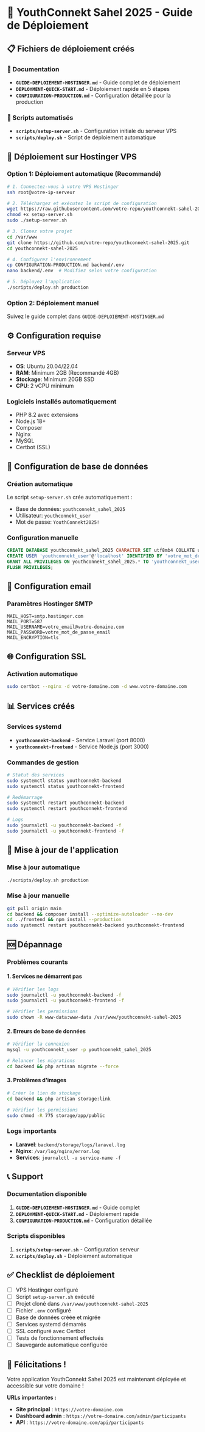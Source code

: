 # 🚀 YouthConnekt Sahel 2025 - Guide de Déploiement

## 📋 Fichiers de déploiement créés

### 📖 Documentation
- **`GUIDE-DEPLOIEMENT-HOSTINGER.md`** - Guide complet de déploiement
- **`DEPLOYMENT-QUICK-START.md`** - Déploiement rapide en 5 étapes
- **`CONFIGURATION-PRODUCTION.md`** - Configuration détaillée pour la production

### 🔧 Scripts automatisés
- **`scripts/setup-server.sh`** - Configuration initiale du serveur VPS
- **`scripts/deploy.sh`** - Script de déploiement automatique

## 🎯 Déploiement sur Hostinger VPS

### Option 1: Déploiement automatique (Recommandé)
```bash
# 1. Connectez-vous à votre VPS Hostinger
ssh root@votre-ip-serveur

# 2. Téléchargez et exécutez le script de configuration
wget https://raw.githubusercontent.com/votre-repo/youthconnekt-sahel-2025/main/scripts/setup-server.sh
chmod +x setup-server.sh
sudo ./setup-server.sh

# 3. Clonez votre projet
cd /var/www
git clone https://github.com/votre-repo/youthconnekt-sahel-2025.git
cd youthconnekt-sahel-2025

# 4. Configurez l'environnement
cp CONFIGURATION-PRODUCTION.md backend/.env
nano backend/.env  # Modifiez selon votre configuration

# 5. Déployez l'application
./scripts/deploy.sh production
```

### Option 2: Déploiement manuel
Suivez le guide complet dans `GUIDE-DEPLOIEMENT-HOSTINGER.md`

## ⚙️ Configuration requise

### Serveur VPS
- **OS**: Ubuntu 20.04/22.04
- **RAM**: Minimum 2GB (Recommandé 4GB)
- **Stockage**: Minimum 20GB SSD
- **CPU**: 2 vCPU minimum

### Logiciels installés automatiquement
- PHP 8.2 avec extensions
- Node.js 18+
- Composer
- Nginx
- MySQL
- Certbot (SSL)

## 🔐 Configuration de base de données

### Création automatique
Le script `setup-server.sh` crée automatiquement :
- Base de données: `youthconnekt_sahel_2025`
- Utilisateur: `youthconnekt_user`
- Mot de passe: `YouthConnekt2025!`

### Configuration manuelle
```sql
CREATE DATABASE youthconnekt_sahel_2025 CHARACTER SET utf8mb4 COLLATE utf8mb4_unicode_ci;
CREATE USER 'youthconnekt_user'@'localhost' IDENTIFIED BY 'votre_mot_de_passe_securise';
GRANT ALL PRIVILEGES ON youthconnekt_sahel_2025.* TO 'youthconnekt_user'@'localhost';
FLUSH PRIVILEGES;
```

## 📧 Configuration email

### Paramètres Hostinger SMTP
```env
MAIL_HOST=smtp.hostinger.com
MAIL_PORT=587
MAIL_USERNAME=votre_email@votre-domaine.com
MAIL_PASSWORD=votre_mot_de_passe_email
MAIL_ENCRYPTION=tls
```

## 🌐 Configuration SSL

### Activation automatique
```bash
sudo certbot --nginx -d votre-domaine.com -d www.votre-domaine.com
```

## 📊 Services créés

### Services systemd
- **`youthconnekt-backend`** - Service Laravel (port 8000)
- **`youthconnekt-frontend`** - Service Node.js (port 3000)

### Commandes de gestion
```bash
# Statut des services
sudo systemctl status youthconnekt-backend
sudo systemctl status youthconnekt-frontend

# Redémarrage
sudo systemctl restart youthconnekt-backend
sudo systemctl restart youthconnekt-frontend

# Logs
sudo journalctl -u youthconnekt-backend -f
sudo journalctl -u youthconnekt-frontend -f
```

## 🔄 Mise à jour de l'application

### Mise à jour automatique
```bash
./scripts/deploy.sh production
```

### Mise à jour manuelle
```bash
git pull origin main
cd backend && composer install --optimize-autoloader --no-dev
cd ../frontend && npm install --production
sudo systemctl restart youthconnekt-backend youthconnekt-frontend
```

## 🆘 Dépannage

### Problèmes courants

#### 1. Services ne démarrent pas
```bash
# Vérifier les logs
sudo journalctl -u youthconnekt-backend -f
sudo journalctl -u youthconnekt-frontend -f

# Vérifier les permissions
sudo chown -R www-data:www-data /var/www/youthconnekt-sahel-2025
```

#### 2. Erreurs de base de données
```bash
# Vérifier la connexion
mysql -u youthconnekt_user -p youthconnekt_sahel_2025

# Relancer les migrations
cd backend && php artisan migrate --force
```

#### 3. Problèmes d'images
```bash
# Créer le lien de stockage
cd backend && php artisan storage:link

# Vérifier les permissions
sudo chmod -R 775 storage/app/public
```

### Logs importants
- **Laravel**: `backend/storage/logs/laravel.log`
- **Nginx**: `/var/log/nginx/error.log`
- **Services**: `journalctl -u service-name -f`

## 📞 Support

### Documentation disponible
1. **`GUIDE-DEPLOIEMENT-HOSTINGER.md`** - Guide complet
2. **`DEPLOYMENT-QUICK-START.md`** - Déploiement rapide
3. **`CONFIGURATION-PRODUCTION.md`** - Configuration détaillée

### Scripts disponibles
1. **`scripts/setup-server.sh`** - Configuration serveur
2. **`scripts/deploy.sh`** - Déploiement automatique

## ✅ Checklist de déploiement

- [ ] VPS Hostinger configuré
- [ ] Script `setup-server.sh` exécuté
- [ ] Projet cloné dans `/var/www/youthconnekt-sahel-2025`
- [ ] Fichier `.env` configuré
- [ ] Base de données créée et migrée
- [ ] Services systemd démarrés
- [ ] SSL configuré avec Certbot
- [ ] Tests de fonctionnement effectués
- [ ] Sauvegarde automatique configurée

## 🎉 Félicitations !

Votre application YouthConnekt Sahel 2025 est maintenant déployée et accessible sur votre domaine !

**URLs importantes :**
- **Site principal** : `https://votre-domaine.com`
- **Dashboard admin** : `https://votre-domaine.com/admin/participants`
- **API** : `https://votre-domaine.com/api/participants`
